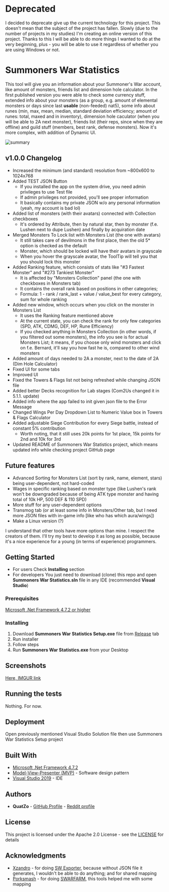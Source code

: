 # Deprecated
I decided to deprecate give up the current technology for this project. This doesn't mean that the subject of the project has fallen. Slowly (due to the number of projects in my studies) I'm creating an online version of this project. Thanks to this I will be able to do more things I wanted to do at the very beginning, plus - you will be able to use it regardless of whether you are using Windows or not.

# Summoners War Statistics

This tool will give you an information about your Summoner's War account, like amount of monsters, friends list and dimension hole calculator. In the first published version you were able to check some currency stuff, extended info about your monsters (as a group, e.g. amount of elemental monsters or days since last **usable** (non-feeded) nat5), some info about runes (min, max, mean, median, standard deviation efficiency; amount of runes: total, maxed and in inventory), dimension hole caculator (when you will be able to 2A next monster), friends list (their reps, since when they are offline) and guild stuff (members, best rank, defense monsters). Now it's more complex, with addition of Dynamic UI.

![summary]

[summary]: https://i.imgur.com/5VfXA5d.png
## v1.0.0 Changelog
* Increased the minimum (and standard) resolution from ~800x600 to 1024x768
* Added TEST JSON Button
  * If you installed the app on the system drive, you need admin privileges to use Test file
  * If admin privileges not provided, you'll see proper information
  * It basically contains my private JSON w/o any personal information (yeah, my account is bad lol)
* Added list of monsters (with their avatars) connected with Collection checkboxes
  * It's ordered by Attribute, then by natural star, then by monster (f.e. Lushen next to dupe Lushen) and finally by acquiration date
* Merged Monsters To Lock list with Monsters List (the one with avatars)
  * It still takes care of devilmons in the first place, then the old 5* option is checked as the default
  * Monster, which should be locked will have their avatars in grayscale
  * When you hover the grayscale avatar, the ToolTip will tell you that you should lock this monster
* Added Ranking feature, which consists of stats like "#3 Fastest Monster" and "#273 Tankiest Monster"
  * It is affected by "Monsters Collection" panel (the one with checkboxes in Monsters tab)
  * It contains the overall rank based on positions in other categories;
  * Formula: 1 - rank / rank_last + value / value_best for every category, sum for whole ranking
* Added new window, which occurs when you click on the monster in Monsters List
  * It uses the Ranking feature mentioned above
  * At the current state, you can check the rank for only few categories (SPD, ATK, CDMG, DEF, HP, Rune Efficiency)
  * If you checked anything in Monsters Collection (in other words, if you filtered out some monsters), the info you see is for actual Monsters List; it means, if you choose only wind monsters and click on f.e. Bernard, it'll say you how fast he is, compared to other wind monsters
* Added amount of days needed to 2A a monster, next to the date of 2A (Dim Hole Calculator)
* Fixed UI for some tabs
* Improved UI
* Fixed the Towers & Flags list not being refreshed while changing JSON file
* Added better Decks recognition for Lab stages (Com2Us changed it in 5.1.1. update)
* Added info where the app failed to init given json file to the Error Message
* Changed Wings Per Day Dropdown List to Numeric Value box in Towers & Flags Calculator
* Added adjustable Siege Contribution for every Siege battle, instead of constant 5% contribution
  * Worth noting, that it still uses 20k points for 1st place, 15k points for 2nd and 10k for 3rd
* Updated README of Summoners War Statistics project, which means updated info while checking project GitHub page

## Future features
* Advanced Sorting for Monsters List (sort by rank, name, element, stars) being user-dependent, not hard-coded
* Wages in specific ranking based on monster type (like Lushen's rank won't be downgraded because of being ATK type monster and having total of 10k HP, 500 DEF & 110 SPD)
* More stuff for any user-dependent options
* Transmog tab (or at least some info in Monsters/Other tab, but I need more JSON files with in-game info [like who has which aura/wings])
* Make a Linux version (?)

I understand that other tools have more options than mine. I respect the creators of them. I'll try my best to develop it as long as possible, because it's a nice experience for a young (in terms of experience) programmers.

## Getting Started
* For users
Check **Installing** section
* For developers
You just need to download (clone) this repo and open **Summoners War Statistics.sln** file in any IDE (recommended **Visual Studio**)

### Prerequisites

[Microsoft .Net Framework 4.7.2 or higher](https://dotnet.microsoft.com/download/dotnet-framework)

### Installing

1. Download **Summoners War Statistics Setup.exe** file from [Release](https://github.com/QuatZo/Summoners-War-Statistics/releases) tab
2. Run installer
3. Follow steps
4. Run **Summoners War Statistics.exe** from your Desktop

## Screenshots
[Here, IMGUR link](https://imgur.com/a/Bh01XHa)

## Running the tests

Nothing. For now.

## Deployment

Open previously mentioned Visual Studio Solution file then use Summoners War Statistics Setup project

## Built With

* [Microsoft .Net Framework 4.7.2](https://dotnet.microsoft.com/download/dotnet-framework)
* [Model-View-Presenter (MVP)](https://en.wikipedia.org/wiki/Model%E2%80%93view%E2%80%93presenter) - Software design pattern
* [Visual Studio 2019](https://visualstudio.microsoft.com/pl) - IDE

## Authors

* **QuatZo** - [GitHub Profile](https://github.com/QuatZo) - [Reddit profile](http://reddit.com/u/quatzo)

## License

This project is licensed under the Apache 2.0 License - see the [LICENSE](https://choosealicense.com/licenses/apache-2.0/) for details

## Acknowledgments

* [Xzandro](https://github.com/Xzandro/) - for doing [SW Exporter](https://github.com/Xzandro/), because without JSON file it generates, I wouldn't be able to do anything; and for shared mapping
* [Porksmash](https://github.com/PeteAndersen) - for doing [SWARFARM](https://github.com/PeteAndersen/swarfarm), this tools helped me with some mapping
